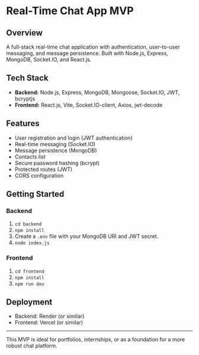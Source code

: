 # Real-Time Chat App MVP

## Overview
A full-stack real-time chat application with authentication, user-to-user messaging, and message persistence. Built with Node.js, Express, MongoDB, Socket.IO, and React.js.

## Tech Stack
- **Backend:** Node.js, Express, MongoDB, Mongoose, Socket.IO, JWT, bcryptjs
- **Frontend:** React.js, Vite, Socket.IO-client, Axios, jwt-decode

## Features
- User registration and login (JWT authentication)
- Real-time messaging (Socket.IO)
- Message persistence (MongoDB)
- Contacts list
- Secure password hashing (bcrypt)
- Protected routes (JWT)
- CORS configuration

## Getting Started

### Backend
1. `cd backend`
2. `npm install`
3. Create a `.env` file with your MongoDB URI and JWT secret.
4. `node index.js`

### Frontend
1. `cd frontend`
2. `npm install`
3. `npm run dev`

## Deployment
- Backend: Render (or similar)
- Frontend: Vercel (or similar)

---
This MVP is ideal for portfolios, internships, or as a foundation for a more robust chat platform. 